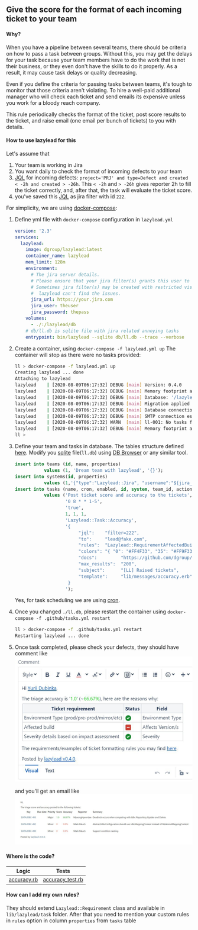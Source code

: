 ## Give the score for the format of each incoming ticket to your team
#### Why?
When you have a pipeline between several teams, there should be criteria on how to pass a task between groups.
Without this, you may get the delays for your task because your team members have to do the work that is not their business, or they even don't have the skills to do it properly.
As a result, it may cause task delays or quality decreasing.

Even if you define the criteria for passing tasks between teams, it's tough to monitor that those criteria aren't violating. To hire a well-paid additional manager who will check each ticket and send emails its expensive unless you work for a bloody reach company.

This rule periodically checks the format of the ticket, post score results to the ticket, and raise email (one email per bunch of tickets) to you with details.

#### How to use lazylead for this
Let's assume that 
1.  Your team is working in Jira
2.  You want daily to check the format of incoming defects to your team
3.  [JQL](https://www.atlassian.com/blog/jira-software/jql-the-most-flexible-way-to-search-jira-14) for incoming defects: `project='PRJ' and type=Defect and created < -2h and created > -26h`.
    This `< -2h` and `> -26h` gives reporter 2h to fill the ticket correctly, and, after that, the task will evaluate the ticket score.
4.  you've saved this [JQL](https://www.atlassian.com/blog/jira-software/jql-the-most-flexible-way-to-search-jira-14) as jira filter with id `222`. 

For simplicity, we are using [docker-compose](https://docs.docker.com/compose/):
1.  Define yml file with `docker-compose` configuration in `lazylead.yml`
    ```yml
    version: '2.3'
    services:
      lazylead:
        image: dgroup/lazylead:latest
        container_name: lazylead
        mem_limit: 128m
        environment:
          # The jira server details.
          # Please ensure that your jira filter(s) grants this user to see issues.
          # Sometimes jira filter(s) may be created with restricted visibility, thus
          #  lazylead can't find the issues. 
          jira_url: https://your.jira.com
          jira_user: theuser
          jira_password: thepass
        volumes:
          - ./:/lazylead/db
        # db/ll.db is sqlite file with jira related annoying tasks
        entrypoint: bin/lazylead --sqlite db/ll.db --trace --verbose
    ```
    
2.  Create a container, using `docker-compose -f lazylead.yml up`
    The container will stop as there were no tasks provided:
    ```bash
    ll > docker-compose -f lazylead.yml up                                                         
    Creating lazylead ... done
    Attaching to lazylead
    lazylead    | [2020-08-09T06:17:32] DEBUG [main] Version: 0.4.0
    lazylead    | [2020-08-09T06:17:32] DEBUG [main] Memory footprint at start is 52MB
    lazylead    | [2020-08-09T06:17:32] DEBUG [main] Database: '/lazylead/db/ll.db', sql migration dir: '/lazylead/upgrades/sqlite'
    lazylead    | [2020-08-09T06:17:32] DEBUG [main] Migration applied to /lazylead/db/ll.db from /lazylead/upgrades/sqlite
    lazylead    | [2020-08-09T06:17:32] DEBUG [main] Database connection established
    lazylead    | [2020-08-09T06:17:32] DEBUG [main] SMTP connection established with {host} as {user}.
    lazylead    | [2020-08-09T06:17:32] WARN  [main] ll-001: No tasks found.
    lazylead    | [2020-08-09T06:17:32] DEBUG [main] Memory footprint at the end is 67MB
    ll > 
    ```

3.  Define your team and tasks in database. 
    The tables structure defined [here](../upgrades/sqlite/001-install-main-lazylead-tables.sql).
    Modify you [sqlite](https://sqlite.com/index.html) file(`ll.db`) using [DB Browser](https://sqlitebrowser.org/) or any similar tool.
    ```sql
    insert into teams (id, name, properties) 
               values (1, 'Dream team with lazylead', '{}');
    insert into systems(id, properties)    
               values (1,'{"type":"Lazylead::Jira", "username":"${jira_user}", "password":"${jira_password}", "site":"${jira_url}", "context_path":""}');
    insert into tasks (name, cron, enabled, id, system, team_id, action, properties)
               values ('Post ticket score and accuracy to the tickets', 
                       '0 8 * * 1-5', 
                       'true',
                       1, 1, 1, 
                       'Lazylead::Task::Accuracy',
                       '{
                            "jql":    "filter=222", 
                            "to":     "lead@fake.com",
                            "rules":  "Lazylead::RequirementAffectedBuild",
                            "colors": "{ "0": "#FF4F33", "35": "#FF9F33", "57": "#19DD1E", "90": "#0FA81A" }",
                            "docs":         "https://github.com/dgroup/lazylead/blob/master/.github/ISSUE_TEMPLATE/bug_report.md",
                            "max_results":  "200",
                            "subject":      "[LL] Raised tickets",
                            "template":     "lib/messages/accuracy.erb"
                        }
                       ');
    ```
    Yes, for task scheduling we are using [cron](https://crontab.guru).

4.  Once you changed `./ll.db`, please restart the container using `docker-compose -f .github/tasks.yml restart`
    ```bash
    ll > docker-compose -f .github/tasks.yml restart
    Restarting lazylead ... done
    ```

5.  Once task completed, please check your defects, they should have comment like
    ![jira comment](accuracy_jira_comment.jpg)

    and you'll get an email like
    ![email](accuracy_email.jpg)
    

#### Where is the code?
| Logic | Tests |
| :-----: | :------: |
| [accuracy.rb](../lib/lazylead/task/accuracy.rb)| [accuracy_test.rb](../test/lazylead/task/accuracy_test.rb) | 

#### How can I add my own rules?
They should extend `Lazylead::Requirement` class and available in `lib/lazylead/task` folder.
After that you need to mention your custom rules in `rules` option in column `properties` from `tasks` table